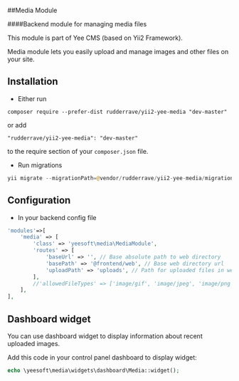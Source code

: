 ##Media Module

####Backend module for managing media files 

This module is part of Yee CMS (based on Yii2 Framework).

Media module lets you easily upload and manage images and other files on your site. 

Installation
------------

- Either run

```
composer require --prefer-dist rudderrave/yii2-yee-media "dev-master"
```

or add

```
"rudderrave/yii2-yee-media": "dev-master"
```

to the require section of your `composer.json` file.

- Run migrations

```php
yii migrate --migrationPath=@vendor/rudderrave/yii2-yee-media/migrations/
```

Configuration
------
- In your backend config file

```php
'modules'=>[
    'media' => [
        'class' => 'yeesoft\media\MediaModule',
        'routes' => [
            'baseUrl' => '', // Base absolute path to web directory
            'basePath' => '@frontend/web', // Base web directory url
            'uploadPath' => 'uploads', // Path for uploaded files in web directory
        ],
        //'allowedFileTypes' => ['image/gif', 'image/jpeg', 'image/png'], //allowed for upload file types
    ],
],
```

Dashboard widget
-------  

You can use dashboard widget to display information about recent uploaded images.

Add this code in your control panel dashboard to display widget:
```php
echo \yeesoft\media\widgets\dashboard\Media::widget();
```